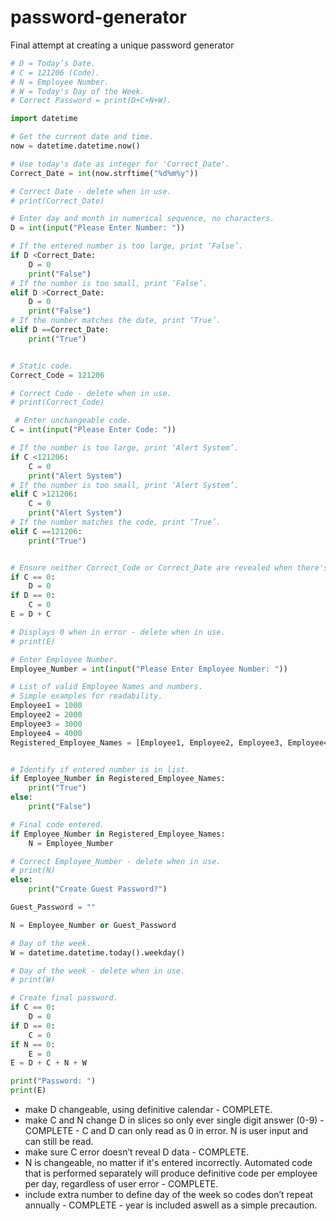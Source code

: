 # password-generator
Final attempt at creating a unique password generator

```python
# D = Today’s Date.
# C = 121206 (Code).
# N = Employee Number.
# W = Today's Day of the Week.
# Correct Password = print(D+C+N+W).
```

```python
import datetime

# Get the current date and time.
now = datetime.datetime.now()

# Use today's date as integer for 'Correct_Date'.
Correct_Date = int(now.strftime("%d%m%y"))

# Correct Date - delete when in use.
# print(Correct_Date)

# Enter day and month in numerical sequence, no characters.
D = int(input("Please Enter Number: ")) 

# If the entered number is too large, print ‘False’. 
if D <Correct_Date:
    D = 0
    print("False")
# If the number is too small, print ‘False’.
elif D >Correct_Date:
    D = 0
    print("False") 
# If the number matches the date, print ‘True’.
elif D ==Correct_Date:
    print("True") 


# Static code.
Correct_Code = 121206

# Correct Code - delete when in use.
# print(Correct_Code)

 # Enter unchangeable code.
C = int(input("Please Enter Code: "))

# If the number is too large, print ‘Alert System’.
if C <121206:
    C = 0
    print("Alert System")
# If the number is too small, print ‘Alert System’. 
elif C >121206:
    C = 0
    print("Alert System")
# If the number matches the code, print ‘True’. 
elif C ==121206:
    print("True") 


# Ensure neither Correct_Code or Correct_Date are revealed when there's an error.
if C == 0:
    D = 0
if D == 0:
    C = 0
E = D + C

# Displays 0 when in error - delete when in use.
# print(E)

# Enter Employee Number. 
Employee_Number = int(input("Please Enter Employee Number: "))

# List of valid Employee Names and numbers.
# Simple examples for readability.
Employee1 = 1000
Employee2 = 2000
Employee3 = 3000
Employee4 = 4000
Registered_Employee_Names = [Employee1, Employee2, Employee3, Employee4]


# Identify if entered number is in list.
if Employee_Number in Registered_Employee_Names:
    print("True")
else:
    print("False")

# Final code entered.
if Employee_Number in Registered_Employee_Names:
    N = Employee_Number

# Correct Employee_Number - delete when in use.
# print(N)
else:
    print("Create Guest Password?")

Guest_Password = ""

N = Employee_Number or Guest_Password

# Day of the week.
W = datetime.datetime.today().weekday()

# Day of the week - delete when in use.
# print(W)

# Create final password.
if C == 0:
    D = 0
if D == 0:
    C = 0
if N == 0:
    E = 0
E = D + C + N + W

print("Password: ")
print(E)

```


- make D changeable, using definitive calendar - COMPLETE.
- make C and N change D in slices so only ever single digit answer (0-9) - COMPLETE - C and D can only read as 0 in error. N is user input and can still be read.
- make sure C error doesn’t reveal D data - COMPLETE.
- N is changeable, no matter if it's entered incorrectly. Automated code that is performed separately will produce definitive code per employee per day, regardless of user error - COMPLETE.
- include extra number to define day of the week so codes don’t repeat annually - COMPLETE - year is included aswell as a simple precaution.
